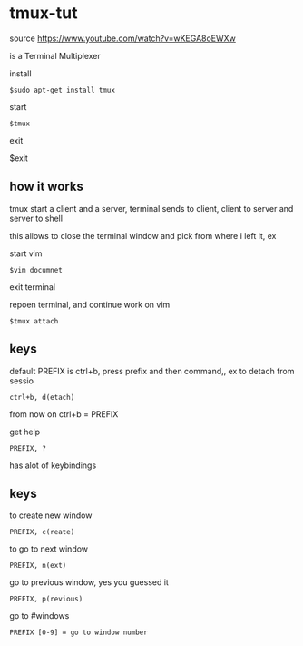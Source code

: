 tmux-tut
========


source https://www.youtube.com/watch?v=wKEGA8oEWXw

is a Terminal Multiplexer

install

    $sudo apt-get install tmux

start

    $tmux

exit

   $exit

how it works
-------------
tmux start a client and a server, terminal sends to client, client to server and server to shell

this allows to close the terminal window and pick from where i left  it, ex

start vim

    $vim documnet

exit terminal

repoen terminal, and continue work on vim

    $tmux attach

keys
---------

default PREFIX is ctrl+b, press prefix and then command,, ex to detach from sessio

    ctrl+b, d(etach)
    
from now on ctrl+b = PREFIX

get help

    PREFIX, ?

has alot of keybindings

keys
-------

to create new window

    PREFIX, c(reate)

to go to next window

    PREFIX, n(ext)

go to previous window, yes you guessed it 

    PREFIX, p(revious)

go to #windows

    PREFIX [0-9] = go to window number


